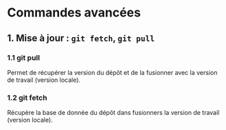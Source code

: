 # Commandes avancées 

## 1. Mise à jour : `git fetch`, `git pull`

### 1.1 git pull
Permet de récupérer la version du dépôt et de la fusionner avec la version de travail (version locale).

### 1.2 git fetch
Récupère la base de donnée du dépôt dans fusionners la version de travail (version locale).